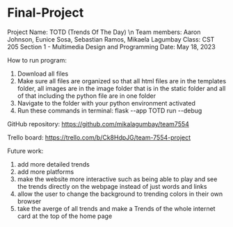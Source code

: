 ﻿# Final-Project
Project Name: TOTD (Trends Of The Day) \n
Team members: Aaron Johnson, Eunice Sosa, Sebastian Ramos, Mikaela Lagumbay
Class: CST 205 Section 1 - Multimedia Design and Programming
Date: May 18, 2023

How to run program:

1. Download all files 
2. Make sure all files are organized so that all html files are in the templates folder, all images are in the image folder 
that is in the static folder and all of that including the python file are in one folder
3. Navigate to the folder with your python environment activated
4. Run these commands in terminal: flask --app TOTD run --debug

GitHub repository: https://github.com/mikalagumbay/team7554

Trello board: https://trello.com/b/Ck8HdpJG/team-7554-project

Future work:

1. add more detailed trends
2. add more platforms
3. make the website more interactive such as being able to play and see the trends directly 
on the webpage instead of just words and links
4. allow the user to change the background to trending colors in their own browser
5. take the averge of all trends and make a Trends of the whole internet card at the top of the home page
